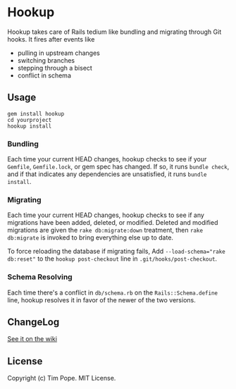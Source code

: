 Hookup
======

Hookup takes care of Rails tedium like bundling and migrating through
Git hooks.  It fires after events like

* pulling in upstream changes
* switching branches
* stepping through a bisect
* conflict in schema

Usage
-----

    gem install hookup
    cd yourproject
    hookup install

### Bundling

Each time your current HEAD changes, hookup checks to see if your
`Gemfile`, `Gemfile.lock`, or gem spec has changed.  If so, it runs
`bundle check`, and if that indicates any dependencies are unsatisfied,
it runs `bundle install`.

### Migrating

Each time your current HEAD changes, hookup checks to see if any
migrations have been added, deleted, or modified.  Deleted and modified
migrations are given the `rake db:migrate:down` treatment, then `rake
db:migrate` is invoked to bring everything else up to date.

To force reloading the database if migrating fails, Add
`--load-schema="rake db:reset"` to the `hookup post-checkout` line in
`.git/hooks/post-checkout`.

### Schema Resolving

Each time there's a conflict in `db/schema.rb` on the
`Rails::Schema.define` line, hookup resolves it in favor of the newer of
the two versions.

ChangeLog
---------

[See it on the wiki](https://github.com/tpope/hookup/wiki/ChangeLog)

License
-------

Copyright (c) Tim Pope.  MIT License.
